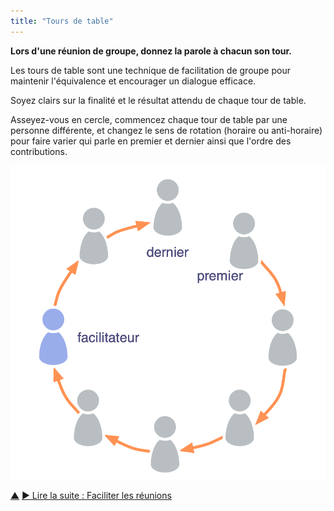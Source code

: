 ```yaml
---
title: "Tours de table"
---
```



<strong>Lors d'une réunion de groupe, donnez la parole à chacun son tour.</strong>

Les tours de table sont une technique de facilitation de groupe pour maintenir l'équivalence et encourager un dialogue efficace.

Soyez clairs sur la finalité et le résultat attendu de chaque tour de table.

Asseyez-vous en cercle, commencez chaque tour de table par une personne différente, et changez le sens de rotation (horaire ou anti-horaire) pour faire varier qui parle en premier et dernier ainsi que l'ordre des contributions.

![Tours de table](img/circle/rounds.png)

<div class="bottom-nav">
<a href="meeting-practices.html" title="Remonter: Se réunir">▲</a> <a href="facilitate-meetings.html" title="">▶ Lire la suite : Faciliter les réunions</a>
</div>


<script type="text/javascript">
Mousetrap.bind('g n', function() {
    window.location.href = 'facilitate-meetings.html';
    return false;
});
</script>

